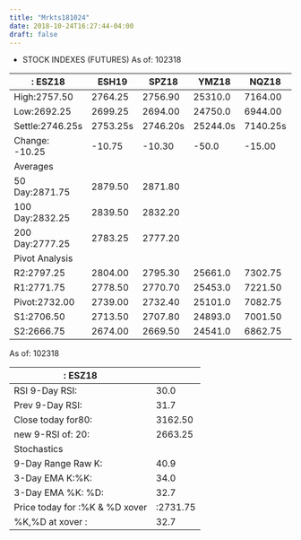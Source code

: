 ```yaml
---
title: "Mrkts181024"
date: 2018-10-24T16:27:44-04:00
draft: false
---
```


- STOCK INDEXES (FUTURES)
As of: 102318

<!--more-->

|: ESZ18 | ESH19 | SPZ18 | YMZ18 | NQZ18 | NQH19 |
|-------|-------|-------|-------|-------|-------|
High:2757.50 |2764.25 |2756.90 |25310.0 |7164.00 |7195.00 |
Low:2692.25 |2699.25 |2694.00 |24750.0 |6944.00 |6980.00 |
Settle:2746.25s|2753.25s|2746.20s|25244.0s|7140.25s|7174.75s|
Change: -10.25 | -10.75 | -10.30 | -50.0 | -15.00 | -15.50 |
Averages|
50 Day:2871.75 |2879.50 |2871.80
100 Day:2832.25 |2839.50 |2832.20
200 Day:2777.25 |2783.25 |2777.20
Pivot Analysis|
R2:2797.25 |2804.00 |2795.30 |25661.0 |7302.75 |7331.50 |
R1:2771.75 |2778.50 |2770.70 |25453.0 |7221.50 |7253.25 |
Pivot:2732.00 |2739.00 |2732.40 |25101.0 |7082.75 |7116.50 |
S1:2706.50 |2713.50 |2707.80 |24893.0 |7001.50 |7038.25 |
S2:2666.75 |2674.00 |2669.50 |24541.0 |6862.75 |6901.50 |

As of: 102318

|: ESZ18|    |
|-------|----|
RSI 9-Day RSI:|30.0
Prev 9-Day RSI:|31.7
Close today for80:|3162.50
new 9-RSI of: 20:|2663.25
|Stochastics|
9-Day Range Raw K:|40.9
3-Day EMA K:%K:|34.0
3-Day EMA %K: %D:|32.7
Price today for :%K & %D xover|:2731.75
%K,%D at xover :|32.7
